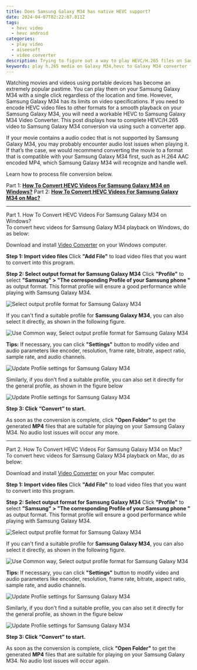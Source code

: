 ```yaml
---
title: Does Samsung Galaxy M34 has native HEVC support?
date: 2024-04-07T02:22:07.811Z
tags: 
  - hevc video
  - hevc android
categories: 
  - play video
  - aiseesoft
  - video converter
description: Trying to figure out a way to play HEVC/H.265 files on Samsung Galaxy M34? If so, you may wish to read this article. It explains what to do if you came upon issues viewing H.265/HEVC videos on Samsung Galaxy M34.
keywords: play h.265 media on Galaxy M34,hevc to Galaxy M34 converter for mac,play h.265 media on Samsung ,x256 playback on Galaxy M34,play hevc video on Galaxy M34,hevc to Samsung  converter for windows,hevc converter for android,video to hevc codec converter for android,h265 to h264 converter android,hevc codec vlc android,vlc hevc android,hevc to mp4 video converter for android
---
```



<div class="atpl-content atpl-for-aiseesoft-video-converter play-hevc-video-on-android">

<div class="atpl-post-description-part-1">
<div class="tpl-content-sub-paragraph-normal">
    <p>
      Watching movies and videos using portable devices has become an extremely popular pastime. You can play them on your Samsung Galaxy M34 with a single click regardless of the location and time. However, Samsung Galaxy M34 has its limits on video specifications. If you need to encode HEVC video files to other formats for a smooth playback on your Samsung Galaxy M34, you will need a workable HEVC to Samsung Galaxy M34 Video Converter. This post displays how to complete HEVC/H.265 video to Samsung Galaxy M34 conversion via using such a converter app.
    </p>
  </div>
</div>

<div class="atpl-post-device-model-description">

</div>



<div class="atpl-post-description-part-2">
<div class="tpl-content-sub-paragraph-content">
  <p>
      If your movie contains a audio codec that is not supported by Samsung Galaxy M34, you may probably encounter audio lost issues when playing it. If that’s the case, we would recommend converting the movie to a format that is compatible with your Samsung Galaxy M34 first, such as H.264 AAC encoded MP4, which Samsung Galaxy M34 will recognize and handle well.
  </p>
  <p>
      Learn how to process file conversion below.
  </p>
</div>
</div>


Part 1: <strong><a href="#p1">How To Convert HEVC Videos For Samsung Galaxy M34 on Windows?</a></strong>
Part 2: <strong><a href="#p2">How To Convert HEVC Videos For Samsung Galaxy M34 on Mac?</a></strong>



<!-- Part 1 -->
<a id="p1" name="p1" ></a><hr>

<div class="atpl-step-part-style">Part 1. How To Convert HEVC Videos For Samsung Galaxy M34 on Windows?</div>
To convert hevc videos for Samsung Galaxy M34 playback on Windows, do as below:

Download and install <a class="atpl-step-content-a-style" href="https://tools.techidaily.com/aiseesoft-total-video-converter/" >Video Converter</a> on your Windows computer.

<strong>Step 1: Import video files </strong>
Click <b>"Add File"</b> to load video files that you want to convert into this program.

<strong>Step 2: Select output format for Samsung Galaxy M34</strong>
Click <b>"Profile"</b> to select <b>"Samsung" > "The corresponding Profile of your Samsung phone "</b> as output format. This format profile will ensure a good performance while playing with Samsung Galaxy M34.

<img src="https://tools.techidaily.com/images/apps/aiseesoft/video-converter/devices/samsung/fv.mp4/win/profile-2.png" class="atpl-imgstyle" alt="Select output profile format for Samsung Galaxy M34" />

If you can't find a suitable profile for **Samsung Galaxy M34**, you can also select it directly, as shown in the following figure.

<img src="https://tools.techidaily.com/images/apps/aiseesoft/video-converter/devices/common_android/fv.mp4/win/profile.png" class="atpl-imgstyle" alt="Use Common way, Select output profile format for Samsung Galaxy M34" />

<strong>Tips:</strong>
If necessary, you can click <b>"Settings"</b> button to modify video and audio parameters like encoder, resolution, frame rate, bitrate, aspect ratio, sample rate, and audio channels. 

<img src="https://tools.techidaily.com/images/apps/aiseesoft/video-converter/devices/samsung/fv.mp4/win/settings-5.png" class="atpl-imgstyle"  alt="Update Profile settings for Samsung Galaxy M34" />

Similarly, if you don't find a suitable profile, you can also set it directly for the general profile, as shown in the figure below

<img src="https://tools.techidaily.com/images/apps/aiseesoft/video-converter/devices/common_android/fv.mp4/win/settings.png" class="atpl-imgstyle"  alt="Update Profile settings for Samsung Galaxy M34" />

<strong>Step 3: Click “Convert” to start.</strong>

As soon as the conversion is complete, click <b>"Open Folder"</b> to get the generated <b>MP4</b> files that are suitable for playing on your Samsung Galaxy M34. No audio lost issues will occur any more.

<!-- Part 2 -->
<a id="p2" name="p2"></a><hr>

<div class="atpl-step-part-style">Part 2. How To Convert HEVC Videos For Samsung Galaxy M34 on Mac?</div>
To convert hevc videos for Samsung Galaxy M34 playback on Mac, do as below:

Download and install <a class="atpl-step-content-a-style" href="https://tools.techidaily.com/aiseesoft-total-video-converter/" >Video Converter</a> on your Mac computer.

<strong>Step 1: Import video files </strong>
Click <b>"Add File"</b> to load video files that you want to convert into this program.

<strong>Step 2: Select output format for Samsung Galaxy M34</strong>
Click <b>"Profile"</b> to select <b>"Samsung" > "The corresponding Profile of your Samsung phone "</b> as output format. This format profile will ensure a good performance while playing with Samsung Galaxy M34.

<img src="https://tools.techidaily.com/images/apps/aiseesoft/video-converter/devices/samsung/fv.mp4/mac/profile.png" class="atpl-imgstyle" alt="Select output profile format for Samsung Galaxy M34" />

If you can't find a suitable profile for **Samsung Galaxy M34**, you can also select it directly, as shown in the following figure.

<img src="https://tools.techidaily.com/images/apps/aiseesoft/video-converter/devices/common_android/fv.mp4/mac/profile.png" class="atpl-imgstyle" alt="Use Common way, Select output profile format for Samsung Galaxy M34" />

<strong>Tips:</strong>
If necessary, you can click <b>"Settings"</b> button to modify video and audio parameters like encoder, resolution, frame rate, bitrate, aspect ratio, sample rate, and audio channels. 

<img src="https://tools.techidaily.com/images/apps/aiseesoft/video-converter/devices/samsung/fv.mp4/mac/settings.png" class="atpl-imgstyle"  alt="Update Profile settings for Samsung Galaxy M34" />

Similarly, if you don't find a suitable profile, you can also set it directly for the general profile, as shown in the figure below

<img src="https://tools.techidaily.com/images/apps/aiseesoft/video-converter/devices/common_android/fv.mp4/win/settings.png" class="atpl-imgstyle"  alt="Update Profile settings for Samsung Galaxy M34" />

<strong>Step 3: Click “Convert” to start.</strong>

As soon as the conversion is complete, click <b>"Open Folder"</b> to get the generated <b>MP4</b> files that are suitable for playing on your Samsung Galaxy M34. No audio lost issues will occur again.


<ins class="adsbygoogle"
     style="display:block"
     data-ad-client="ca-pub-7571918770474297"
     data-ad-slot="8358498916"
     data-ad-format="auto"
     data-full-width-responsive="true"></ins>


</div>
